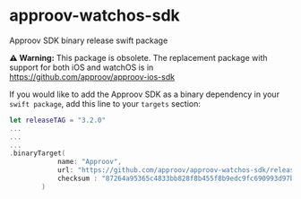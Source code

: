 # approov-watchos-sdk
Approov SDK binary release swift package

<strong>⚠️ Warning:</strong> This package is obsolete. The replacement package with support for both iOS and watchOS is in <a href="https://github.com/approov/approov-ios-sdk">https://github.com/approov/approov-ios-sdk</a>

<p>

If you would like to add the Approov SDK as a binary dependency in your `swift package`, add this line to your `targets` section:

```swift
let releaseTAG = "3.2.0"
...
...
...
.binaryTarget(
            name: "Approov",
            url: "https://github.com/approov/approov-watchos-sdk/releases/download/" + releaseTAG + "/Approov.xcframework.zip",
            checksum : "87264a95365c4833bb828f8b455f8b9edc9fc690993d97b8ddb4b72ed90ade46"
        )


```

